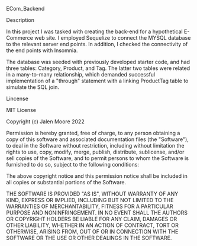 ECom_Backend

Description

In this project I was tasked with creating the back-end for a hypothetical E-Commerce web site. I employed Sequelize to connect the MYSQL database to the relevant server end points. In addition, I checked the connectivity of the end points with Insomnia.

The database was seeded with previously developed starter code, and had three tables: Category, Product, and Tag. The latter two tables were related in a many-to-many relationship, which demanded successful implementation of a "through" statement with a linking ProductTag table to simulate the SQL join.

Lincense

MIT License

Copyright (c) Jalen Moore 2022

Permission is hereby granted, free of charge, to any person obtaining a copy of this software and associated documentation files (the "Software"), to deal in the Software without restriction, including without limitation the rights to use, copy, modify, merge, publish, distribute, sublicense, and/or sell copies of the Software, and to permit persons to whom the Software is furnished to do so, subject to the following conditions:

The above copyright notice and this permission notice shall be included in all copies or substantial portions of the Software.

THE SOFTWARE IS PROVIDED "AS IS", WITHOUT WARRANTY OF ANY KIND, EXPRESS OR IMPLIED, INCLUDING BUT NOT LIMITED TO THE WARRANTIES OF MERCHANTABILITY, FITNESS FOR A PARTICULAR PURPOSE AND NONINFRINGEMENT. IN NO EVENT SHALL THE AUTHORS OR COPYRIGHT HOLDERS BE LIABLE FOR ANY CLAIM, DAMAGES OR OTHER LIABILITY, WHETHER IN AN ACTION OF CONTRACT, TORT OR OTHERWISE, ARISING FROM, OUT OF OR IN CONNECTION WITH THE SOFTWARE OR THE USE OR OTHER DEALINGS IN THE SOFTWARE.
